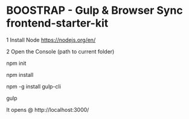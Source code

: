 # BOOSTRAP - Gulp & Browser Sync frontend-starter-kit

1 Install Node https://nodejs.org/en/

2 Open the Console (path to current folder)


npm init 

npm install 

npm -g install gulp-cli

gulp 


It opens @ http://localhost:3000/
